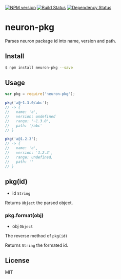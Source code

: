 [![NPM version](https://badge.fury.io/js/neuron-pkg.svg)](http://badge.fury.io/js/neuron-pkg)
[![Build Status](https://travis-ci.org/kaelzhang/neuron-pkg.svg?branch=master)](https://travis-ci.org/kaelzhang/neuron-pkg)
[![Dependency Status](https://gemnasium.com/kaelzhang/neuron-pkg.svg)](https://gemnasium.com/kaelzhang/neuron-pkg)

# neuron-pkg

Parses neuron package id into name, version and path.

## Install

```bash
$ npm install neuron-pkg --save
```

## Usage

```js
var pkg = require('neuron-pkg');

pkg('a@~1.3.0/abc');
// -> {
//   name: 'a',
//   version: undefined
//   range: '~1.3.0',
//   path: '/abc'
// }

pkg('a@1.2.3');
// -> {
//   name: 'a',
//   version: '1.2.3',
//   range: undefined,
//   path: ''
// }
```

## pkg(id)

- id `String`

Returns `Object` the parsed object.

### pkg.format(obj)

- obj `Object` 

The reverse method of `pkg(id)`

Returns `String` the formated id.

## License

MIT
